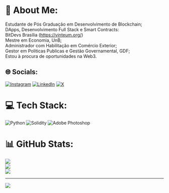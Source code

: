 # 💫 About Me:
Estudante de Pós Graduação em Desenvolvimento de Blockchain;<br>DApps, Desenvolvimento Full Stack e Smart Contracts:<br>BitDevs Brasília (https://vinteum.org/)<br>Mestre em Economia, UnB;<br>Administrador com Habilitação em Comércio Exterior;<br>Gestor em Politicas Publicas e Gestão Governamental, GDF;<br>Estou à procura de oportunidades na Web3.


## 🌐 Socials:
[![Instagram](https://img.shields.io/badge/Instagram-%23E4405F.svg?logo=Instagram&logoColor=white)](https://instagram.com/@lairton.ripoll) [![LinkedIn](https://img.shields.io/badge/LinkedIn-%230077B5.svg?logo=linkedin&logoColor=white)](https://linkedin.com/in/lairton-ripoll-junior) [![X](https://img.shields.io/badge/X-black.svg?logo=X&logoColor=white)](https://x.com/@LairtonRipoll) 

# 💻 Tech Stack:
![Python](https://img.shields.io/badge/python-3670A0?style=for-the-badge&logo=python&logoColor=ffdd54) ![Solidity](https://img.shields.io/badge/Solidity-%23363636.svg?style=for-the-badge&logo=solidity&logoColor=white) ![Adobe Photoshop](https://img.shields.io/badge/adobe%20photoshop-%2331A8FF.svg?style=for-the-badge&logo=adobe%20photoshop&logoColor=white)
# 📊 GitHub Stats:
![](https://github-readme-stats.vercel.app/api?username=LairtonRipollJunior&theme=default&hide_border=false&include_all_commits=true&count_private=true)<br/>
![](https://github-readme-streak-stats.herokuapp.com/?user=LairtonRipollJunior&theme=default&hide_border=false)<br/>
![](https://github-readme-stats.vercel.app/api/top-langs/?username=LairtonRipollJunior&theme=default&hide_border=false&include_all_commits=true&count_private=true&layout=compact)

---
[![](https://visitcount.itsvg.in/api?id=LairtonRipollJunior&icon=0&color=0)](https://visitcount.itsvg.in)

<!-- Proudly created with GPRM ( https://gprm.itsvg.in ) -->
